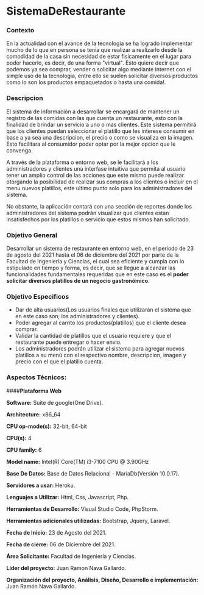 # SistemaDeRestaurante

### Contexto
En la actualidad con el avance de la tecnologia se ha logrado implementar mucho de lo que en persona se tenia que realizar a realizarlo desde la comodidad de la casa sin necesidad de estar fisicamente en el lugar para poder hacerlo, es decir, de una forma "virtual". Esto quiere decir que podemos ya sea comprar, vender o solicitar algo mediante internet con el simple uso de la tecnologia, entre ello se suelen solicitar diversos productos como lo son los productos empaquetados o hasta una comida!.

### Descripcion
El sistema de información a desarrollar se encargará de mantener un registro de las comidas con las que cuenta un restaurante, esto con la finalidad de brindar un servicio a uno o mas clientes.
Este sistema permitirá que los clientes puedan seleccionar el platillo que les interese consumir en base a ya sea una descripcion, el precio o como se visualiza en la imagen. Esto facilitara al consumidor poder optar por la mejor opcion que le convenga.

A través de la plataforma o entorno web, se le facilitará a los administradores y clientes una interfase intuitiva que permita al usuario tener un amplio control de las acciones que este mismo puede realizar otorgando la posibilidad de realizar sus compras a los clientes o incluir en el menu nuevos platillos, este ultimo punto solo para los administradores del sistema.

No obstante, la aplicación contará con una sección de reportes donde los administradores del sistema podrán visualizar que clientes estan insatisfechos por los platillos o servicio que estos mismos han solicitado.


### Objetivo General
Desarrollar un sistema de restaurante en entorno web, en el periodo de 23 de agosto del 2021 hasta el 06 de diciembre del 2021 por parte de la Facultad de Ingeniería y Ciencias, el cual sea eficiente y cumpla con lo estipulado en tiempo y forma, es decir, que se llegue a alcanzar las funcionalidades fundamentales requeridas que en este caso es el **poder solicitar diversos platillos de un negocio gastronómico**.

### Objetivo Especificos
  * Dar de alta usuarios(Los usuarios finales que utilizarán el sistema que en este caso son; los administradores y clientes). 
  * Poder agregar al carrito los productos(platillos) que el cliente desea comprar.
  * Validar la cantidad de platillos que el usuario requiere y que el restaurante puede entregar o hacer envio.
  * Los administradores podrán utilizar el sistema para agregar nuevos platillos a su menú con el respectivo nombre, descripcion, imagen y precio con el     que el platillo cuenta.

### Aspectos Técnicos:

####**Plataforma Web**

**Software:** Suite de google(One Drive).

**Architecture:**                	x86_64

**CPU op-mode(s):**              	32-bit, 64-bit

**CPU(s):**                      	4

**CPU family:**                  	6

**Model name:**             	     Intel(R) Core(TM) i3-7100 CPU @ 3.90GHz

**Base De Datos:** Base de Datos Relacional - MariaDb(Versión 10.0.17).

**Servidores a usar:** Heroku.

**Lenguajes a Utilizar:** Html, Css, Javascript, Php.

**Herramientas de Desarrollo:** Visual Studio Code, PhpStorm.

**Herramientas adicionales utilizadas:** Bootstrap, Jquery, Laravel.

**Fecha de Inicio:** 23 de Agosto del 2021.

**Fecha de cierre:** 06 de Diciembre del 2021.

**Área Solicitante:** Facultad de Ingeniería y Ciencias.

**Líder del proyecto:** Juan Ramon Nava Gallardo.

**Organización del proyecto, Análisis, Diseño, Desarrollo e implementación:** Juan Ramón Nava Gallardo.
